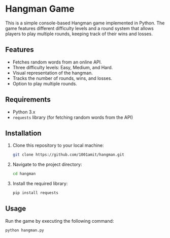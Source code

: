# Hangman Game

This is a simple console-based Hangman game implemented in Python. The game features different difficulty levels and a round system that allows players to play multiple rounds, keeping track of their wins and losses.

## Features

- Fetches random words from an online API.
- Three difficulty levels: Easy, Medium, and Hard.
- Visual representation of the hangman.
- Tracks the number of rounds, wins, and losses.
- Option to play multiple rounds.

## Requirements

- Python 3.x
- `requests` library (for fetching random words from the API)

## Installation

1. Clone this repository to your local machine:

    ```sh
    git clone https://github.com/1001amit/hangman.git
    ```

2. Navigate to the project directory:

    ```sh
    cd hangman
    ```

3. Install the required library:

    ```sh
    pip install requests
    ```

## Usage

Run the game by executing the following command:

```sh
python hangman.py
